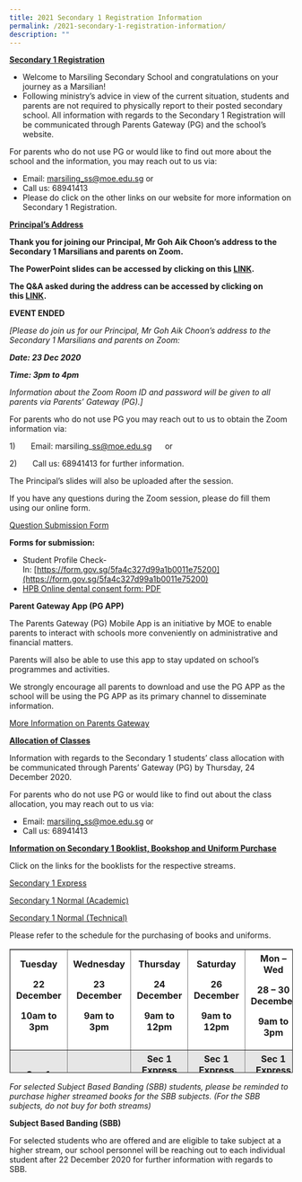 ```yaml
---
title: 2021 Secondary 1 Registration Information
permalink: /2021-secondary-1-registration-information/
description: ""
---
```

**<u>Secondary 1 Registration</u>**

*   Welcome to Marsiling Secondary School and congratulations on your journey as a Marsilian!
*   Following ministry’s advice in view of the current situation, students and parents are not required to physically report to their posted secondary school. All information with regards to the Secondary 1 Registration will be communicated through Parents Gateway (PG) and the school’s website.

For parents who do not use PG or would like to find out more about the school and the information, you may reach out to us via:

*   Email: [marsiling\_ss@moe.edu.sg](mailto:marsiling_ss@moe.edu.sg) or
*   Call us: 68941413
*   Please do click on the other links on our website for more information on Secondary 1 Registration.

**<u>Principal’s Address</u>**

**Thank you for joining our Principal, Mr Goh Aik Choon’s address to the Secondary 1 Marsilians and parents on Zoom.**

**The PowerPoint slides can be accessed by clicking on this [LINK](/files/Sec-one-registration-2021-virtual.pdf).**

**The Q&A asked during the address can be accessed by clicking on this [LINK](/files/QA.pdf).**

**EVENT ENDED**

_\[Please do join us for our Principal, Mr Goh Aik Choon’s address to the Secondary 1 Marsilians and parents on Zoom:_

_**Date: 23 Dec 2020**_

_**Time: 3pm to 4pm**_

_Information about the Zoom Room ID and password will be given to all parents via Parents’ Gateway (PG).\]_

For parents who do not use PG you may reach out to us to obtain the Zoom information via:

1)       Email: marsiling\_ss@moe.edu.sg      or

2)       Call us: 68941413 for further information.

The Principal’s slides will also be uploaded after the session.

If you have any questions during the Zoom session, please do fill them using our online form.

[Question Submission Form](https://form.gov.sg/5fdb00d19e79d90012e9c276)

**Forms for submission:**

*   Student Profile Check-In: [https://form.gov.sg/5fa4c327d99a1b0011e75200](https://form.gov.sg/5fa4c327d99a1b0011e75200)
*   [HPB Online dental consent form: PDF](/files/HPB-Online-consent-dental-Secondary.pdf)

**Parent Gateway App (PG APP)**

The Parents Gateway (PG) Mobile App is an initiative by MOE to enable parents to interact with schools more conveniently on administrative and financial matters.

Parents will also be able to use this app to stay updated on school’s programmes and activities.

We strongly encourage all parents to download and use the PG APP as the school will be using the PG APP as its primary channel to disseminate information.

[More Information on Parents Gateway](/resources/for-parents/pg/)

**<u>Allocation of Classes</u>**

Information with regards to the Secondary 1 students’ class allocation with be communicated through Parents’ Gateway (PG) by Thursday, 24 December 2020.

For parents who do not use PG or would like to find out about the class allocation, you may reach out to us via:

*   Email: [marsiling\_ss@moe.edu.sg](mailto:marsiling_ss@moe.edu.sg) or
*   Call us: 68941413

**<u>Information on Secondary 1 Booklist, Bookshop and Uniform Purchase</u>**

Click on the links for the booklists for the respective streams.

[Secondary 1 Express](/files/MSS-S1-EXP.pdf)

[Secondary 1 Normal (Academic)](/files/MSS-S1-NA.pdf)

[Secondary 1 Normal (Technical)](/files/MSS-S1-NT.pdf)

Please refer to the schedule for the purchasing of books and uniforms.

<table border="1" width="826" style="box-sizing: inherit; border-collapse: collapse; border-spacing: 0px; max-width: 100%; height: 219px;"><tbody style="box-sizing: inherit;"><tr style="box-sizing: inherit; background: rgb(255, 255, 255);"><td style="box-sizing: inherit; padding: 5px 10px; width: 153.056px; text-align: center;"><strong style="box-sizing: inherit; font-weight: bold;">Tuesday</strong><p style="box-sizing: inherit; font-size: 1em;"></p><p style="box-sizing: inherit; font-size: 1em;"><strong style="box-sizing: inherit; font-weight: bold;">22 December</strong></p><p style="box-sizing: inherit; font-size: 1em;"><strong style="box-sizing: inherit; font-weight: bold;">10am to 3pm</strong></p></td><td style="box-sizing: inherit; padding: 5px 10px; width: 153.056px; text-align: center;"><strong style="box-sizing: inherit; font-weight: bold;">Wednesday</strong><p style="box-sizing: inherit; font-size: 1em;"></p><p style="box-sizing: inherit; font-size: 1em;"><strong style="box-sizing: inherit; font-weight: bold;">23 December</strong></p><p style="box-sizing: inherit; font-size: 1em;"><strong style="box-sizing: inherit; font-weight: bold;">9am to 3pm</strong></p></td><td style="box-sizing: inherit; padding: 5px 10px; width: 153.056px; text-align: center;"><strong style="box-sizing: inherit; font-weight: bold;">Thursday</strong><p style="box-sizing: inherit; font-size: 1em;"></p><p style="box-sizing: inherit; font-size: 1em;"><strong style="box-sizing: inherit; font-weight: bold;">24 December</strong></p><p style="box-sizing: inherit; font-size: 1em;"><strong style="box-sizing: inherit; font-weight: bold;">9am to 12pm</strong></p></td><td style="box-sizing: inherit; padding: 5px 10px; width: 153.056px; text-align: center;"><strong style="box-sizing: inherit; font-weight: bold;">Saturday</strong><p style="box-sizing: inherit; font-size: 1em;"></p><p style="box-sizing: inherit; font-size: 1em;"><strong style="box-sizing: inherit; font-weight: bold;">26 December</strong></p><p style="box-sizing: inherit; font-size: 1em;"><strong style="box-sizing: inherit; font-weight: bold;">9am to 12pm</strong></p></td><td style="box-sizing: inherit; padding: 5px 10px; width: 183.426px; text-align: center;"><strong style="box-sizing: inherit; font-weight: bold;">Mon – Wed</strong><p style="box-sizing: inherit; font-size: 1em;"></p><p style="box-sizing: inherit; font-size: 1em;"><strong style="box-sizing: inherit; font-weight: bold;">28 – 30 December</strong></p><p style="box-sizing: inherit; font-size: 1em;"><strong style="box-sizing: inherit; font-weight: bold;">9am to 3pm</strong></p></td></tr><tr style="box-sizing: inherit; background: rgb(230, 230, 230);"><td style="box-sizing: inherit; padding: 5px 10px; width: 153.056px; text-align: center;"><strong style="box-sizing: inherit; font-weight: bold;">Sec 1 N(A)</strong><p style="box-sizing: inherit; font-size: 1em;"></p><p style="box-sizing: inherit; font-size: 1em;"><strong style="box-sizing: inherit; font-weight: bold;">Sec 1 Express</strong></p></td><td style="box-sizing: inherit; padding: 5px 10px; width: 153.056px; text-align: center;"><strong style="box-sizing: inherit; font-weight: bold;">Sec 1 N(A)</strong><p style="box-sizing: inherit; font-size: 1em;"></p><p style="box-sizing: inherit; font-size: 1em;"><strong style="box-sizing: inherit; font-weight: bold;">Sec 1 N(T)</strong></p></td><td style="box-sizing: inherit; padding: 5px 10px; width: 153.056px; text-align: center;"><strong style="box-sizing: inherit; font-weight: bold;">Sec 1 Express</strong><p style="box-sizing: inherit; font-size: 1em;"></p><p style="box-sizing: inherit; font-size: 1em;"><strong style="box-sizing: inherit; font-weight: bold;">Sec 1 N(A)</strong></p><p style="box-sizing: inherit; font-size: 1em;"><strong style="box-sizing: inherit; font-weight: bold;">Sec 1&nbsp; N(T)</strong></p></td><td style="box-sizing: inherit; padding: 5px 10px; width: 153.056px; text-align: center;"><strong style="box-sizing: inherit; font-weight: bold;">Sec 1 Express</strong><p style="box-sizing: inherit; font-size: 1em;"></p><p style="box-sizing: inherit; font-size: 1em;"><strong style="box-sizing: inherit; font-weight: bold;">Sec 1 N(A)</strong></p><p style="box-sizing: inherit; font-size: 1em;"><strong style="box-sizing: inherit; font-weight: bold;">Sec 1&nbsp; N(T)</strong></p></td><td style="box-sizing: inherit; padding: 5px 10px; width: 183.426px; text-align: center;"><strong style="box-sizing: inherit; font-weight: bold;">Sec 1 Express</strong><p style="box-sizing: inherit; font-size: 1em;"></p><p style="box-sizing: inherit; font-size: 1em;"><strong style="box-sizing: inherit; font-weight: bold;">Sec 1 N(A)</strong></p><p style="box-sizing: inherit; font-size: 1em;"><strong style="box-sizing: inherit; font-weight: bold;">Sec 1&nbsp; N(T)</strong></p></td></tr></tbody></table>

_For selected Subject Based Banding (SBB) students, please be reminded to purchase higher streamed books for the SBB subjects. (For the SBB subjects, do not buy for both streams)_ 

**Subject Based Banding (SBB)**

For selected students who are offered and are eligible to take subject at a higher stream, our school personnel will be reaching out to each individual student after 22 December 2020 for further information with regards to SBB.